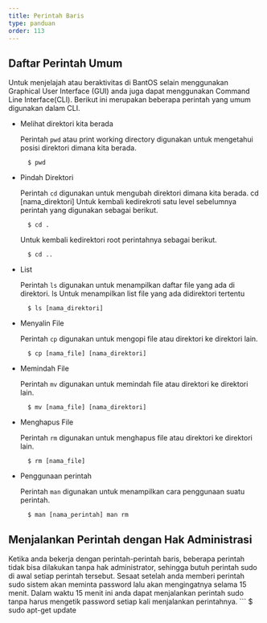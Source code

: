 ```yaml
---
title: Perintah Baris
type: panduan
order: 113
---
```


## Daftar Perintah Umum ##
Untuk menjelajah atau beraktivitas di BantOS selain menggunakan Graphical User Interface (GUI) anda juga dapat menggunakan Command Line Interface(CLI). Berikut ini merupakan beberapa perintah yang umum digunakan dalam CLI.

- Melihat direktori kita berada

  Perintah `pwd` atau print working directory digunakan untuk mengetahui posisi direktori dimana kita berada.
  ```
    $ pwd
  ```

- Pindah Direktori

  Perintah `cd` digunakan untuk mengubah direktori dimana kita berada. cd [nama_direktori] Untuk kembali kedirekroti satu level sebelumnya perintah yang digunakan sebagai berikut.
  ```
    $ cd .
  ```
  Untuk kembali kedirektori root perintahnya sebagai berikut.
  ```
    $ cd ..
  ```

- List

  Perintah `ls` digunakan untuk menampilkan daftar file yang ada di direktori. ls Untuk menampilkan list file yang ada didirektori tertentu
  ```
    $ ls [nama_direktori]
  ```

- Menyalin File

  Perintah `cp` digunakan untuk mengopi file atau direktori ke direktori lain.
  ```
    $ cp [nama_file] [nama_direktori]
  ```

- Memindah File

  Perintah `mv` digunakan untuk memindah file atau direktori ke direktori lain.
  ```
    $ mv [nama_file] [nama_direktori]
  ```

- Menghapus File

  Perintah `rm` digunakan untuk menghapus file atau direktori ke direktori lain.
  ```
    $ rm [nama_file]
  ```

- Penggunaan perintah

  Perintah `man` digunakan untuk menampilkan cara penggunaan suatu perintah.
  ```
    $ man [nama_perintah] man rm
  ```


## Menjalankan Perintah dengan Hak Administrasi
Ketika anda bekerja dengan perintah-perintah baris, beberapa perintah tidak bisa dilakukan tanpa hak administrator, sehingga butuh perintah sudo di awal setiap perintah tersebut. Sesaat setelah anda memberi perintah sudo sistem akan meminta password lalu akan mengingatnya selama 15 menit. Dalam waktu 15 menit ini anda dapat menjalankan perintah sudo tanpa harus mengetik password setiap kali menjalankan perintahnya. ```
  $ sudo apt-get update
```
